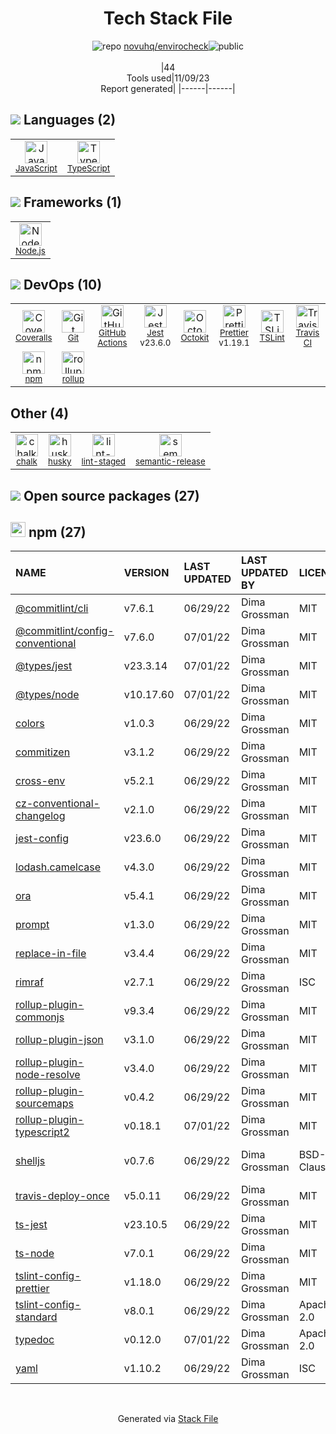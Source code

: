 <!--
--- Readme.md Snippet without images Start ---
## Tech Stack
novuhq/envirocheck is built on the following main stack:
- [Coveralls](https://coveralls.io/) – Code Coverage
- [Jest](http://facebook.github.io/jest/) – Javascript Testing Framework
- [Node.js](http://nodejs.org/) – Frameworks (Full Stack)
- [JavaScript](https://developer.mozilla.org/en-US/docs/Web/JavaScript) – Languages
- [TypeScript](http://www.typescriptlang.org) – Languages
- [rollup](http://rollupjs.org/) – JS Build Tools / JS Task Runners
- [TSLint](https://github.com/palantir/tslint) – Code Review
- [Prettier](https://prettier.io/) – Code Review
- [Octokit](https://github.com/octokit/octokit.net) – Tools for GitHub
- [GitHub Actions](https://github.com/features/actions) – Continuous Integration
- [Travis CI](http://travis-ci.com/) – Continuous Integration

Full tech stack [here](/techstack.md)
--- Readme.md Snippet without images End ---

--- Readme.md Snippet with images Start ---
## Tech Stack
novuhq/envirocheck is built on the following main stack:
- <img width='25' height='25' src='https://img.stackshare.io/service/680/a43e4a04cb9f778842de43f95db59a14.png' alt='Coveralls'/> [Coveralls](https://coveralls.io/) – Code Coverage
- <img width='25' height='25' src='https://img.stackshare.io/service/830/jest.png' alt='Jest'/> [Jest](http://facebook.github.io/jest/) – Javascript Testing Framework
- <img width='25' height='25' src='https://img.stackshare.io/service/1011/n1JRsFeB_400x400.png' alt='Node.js'/> [Node.js](http://nodejs.org/) – Frameworks (Full Stack)
- <img width='25' height='25' src='https://img.stackshare.io/service/1209/javascript.jpeg' alt='JavaScript'/> [JavaScript](https://developer.mozilla.org/en-US/docs/Web/JavaScript) – Languages
- <img width='25' height='25' src='https://img.stackshare.io/service/1612/bynNY5dJ.jpg' alt='TypeScript'/> [TypeScript](http://www.typescriptlang.org) – Languages
- <img width='25' height='25' src='https://img.stackshare.io/service/4423/zE8RTn9E_400x400.jpg' alt='rollup'/> [rollup](http://rollupjs.org/) – JS Build Tools / JS Task Runners
- <img width='25' height='25' src='https://img.stackshare.io/service/5561/303157.png' alt='TSLint'/> [TSLint](https://github.com/palantir/tslint) – Code Review
- <img width='25' height='25' src='https://img.stackshare.io/service/7035/default_66f265943abed56bcdbfca1c866a4261b1fbb063.jpg' alt='Prettier'/> [Prettier](https://prettier.io/) – Code Review
- <img width='25' height='25' src='https://img.stackshare.io/service/9827/octokit-dotnet_2.png' alt='Octokit'/> [Octokit](https://github.com/octokit/octokit.net) – Tools for GitHub
- <img width='25' height='25' src='https://img.stackshare.io/service/11563/actions.png' alt='GitHub Actions'/> [GitHub Actions](https://github.com/features/actions) – Continuous Integration
- <img width='25' height='25' src='https://img.stackshare.io/service/460/Lu6cGu0z_400x400.png' alt='Travis CI'/> [Travis CI](http://travis-ci.com/) – Continuous Integration

Full tech stack [here](/techstack.md)
--- Readme.md Snippet with images End ---
-->
<div align="center">

# Tech Stack File
![](https://img.stackshare.io/repo.svg "repo") [novuhq/envirocheck](https://github.com/novuhq/envirocheck)![](https://img.stackshare.io/public_badge.svg "public")
<br/><br/>
|44<br/>Tools used|11/09/23 <br/>Report generated|
|------|------|
</div>

## <img src='https://img.stackshare.io/languages.svg'/> Languages (2)
<table><tr>
  <td align='center'>
  <img width='36' height='36' src='https://img.stackshare.io/service/1209/javascript.jpeg' alt='JavaScript'>
  <br>
  <sub><a href="https://developer.mozilla.org/en-US/docs/Web/JavaScript">JavaScript</a></sub>
  <br>
  <sub></sub>
</td>

<td align='center'>
  <img width='36' height='36' src='https://img.stackshare.io/service/1612/bynNY5dJ.jpg' alt='TypeScript'>
  <br>
  <sub><a href="http://www.typescriptlang.org">TypeScript</a></sub>
  <br>
  <sub></sub>
</td>

</tr>
</table>

## <img src='https://img.stackshare.io/frameworks.svg'/> Frameworks (1)
<table><tr>
  <td align='center'>
  <img width='36' height='36' src='https://img.stackshare.io/service/1011/n1JRsFeB_400x400.png' alt='Node.js'>
  <br>
  <sub><a href="http://nodejs.org/">Node.js</a></sub>
  <br>
  <sub></sub>
</td>

</tr>
</table>

## <img src='https://img.stackshare.io/devops.svg'/> DevOps (10)
<table><tr>
  <td align='center'>
  <img width='36' height='36' src='https://img.stackshare.io/service/680/a43e4a04cb9f778842de43f95db59a14.png' alt='Coveralls'>
  <br>
  <sub><a href="https://coveralls.io/">Coveralls</a></sub>
  <br>
  <sub></sub>
</td>

<td align='center'>
  <img width='36' height='36' src='https://img.stackshare.io/service/1046/git.png' alt='Git'>
  <br>
  <sub><a href="http://git-scm.com/">Git</a></sub>
  <br>
  <sub></sub>
</td>

<td align='center'>
  <img width='36' height='36' src='https://img.stackshare.io/service/11563/actions.png' alt='GitHub Actions'>
  <br>
  <sub><a href="https://github.com/features/actions">GitHub Actions</a></sub>
  <br>
  <sub></sub>
</td>

<td align='center'>
  <img width='36' height='36' src='https://img.stackshare.io/service/830/jest.png' alt='Jest'>
  <br>
  <sub><a href="http://facebook.github.io/jest/">Jest</a></sub>
  <br>
  <sub>v23.6.0</sub>
</td>

<td align='center'>
  <img width='36' height='36' src='https://img.stackshare.io/service/9827/octokit-dotnet_2.png' alt='Octokit'>
  <br>
  <sub><a href="https://github.com/octokit/octokit.net">Octokit</a></sub>
  <br>
  <sub></sub>
</td>

<td align='center'>
  <img width='36' height='36' src='https://img.stackshare.io/service/7035/default_66f265943abed56bcdbfca1c866a4261b1fbb063.jpg' alt='Prettier'>
  <br>
  <sub><a href="https://prettier.io/">Prettier</a></sub>
  <br>
  <sub>v1.19.1</sub>
</td>

<td align='center'>
  <img width='36' height='36' src='https://img.stackshare.io/service/5561/303157.png' alt='TSLint'>
  <br>
  <sub><a href="https://github.com/palantir/tslint">TSLint</a></sub>
  <br>
  <sub></sub>
</td>

<td align='center'>
  <img width='36' height='36' src='https://img.stackshare.io/service/460/Lu6cGu0z_400x400.png' alt='Travis CI'>
  <br>
  <sub><a href="http://travis-ci.com/">Travis CI</a></sub>
  <br>
  <sub></sub>
</td>

</tr>
<tr>
  <td align='center'>
  <img width='36' height='36' src='https://img.stackshare.io/service/1120/lejvzrnlpb308aftn31u.png' alt='npm'>
  <br>
  <sub><a href="https://www.npmjs.com/">npm</a></sub>
  <br>
  <sub></sub>
</td>

<td align='center'>
  <img width='36' height='36' src='https://img.stackshare.io/service/4423/zE8RTn9E_400x400.jpg' alt='rollup'>
  <br>
  <sub><a href="http://rollupjs.org/">rollup</a></sub>
  <br>
  <sub></sub>
</td>

</tr>
</table>

## Other (4)
<table><tr>
  <td align='center'>
  <img width='36' height='36' src='https://img.stackshare.io/service/8072/13122722.png' alt='chalk'>
  <br>
  <sub><a href="https://github.com/chalk/chalk">chalk</a></sub>
  <br>
  <sub></sub>
</td>

<td align='center'>
  <img width='36' height='36' src='https://img.stackshare.io/service/9527/5502029.jpeg' alt='husky'>
  <br>
  <sub><a href="https://github.com/typicode/husky">husky</a></sub>
  <br>
  <sub></sub>
</td>

<td align='center'>
  <img width='36' height='36' src='https://img.stackshare.io/service/10577/11071.jpeg' alt='lint-staged'>
  <br>
  <sub><a href="https://github.com/okonet/lint-staged">lint-staged</a></sub>
  <br>
  <sub></sub>
</td>

<td align='center'>
  <img width='36' height='36' src='https://img.stackshare.io/service/10156/12867925.png' alt='semantic-release'>
  <br>
  <sub><a href="https://github.com/semantic-release/semantic-release">semantic-release</a></sub>
  <br>
  <sub></sub>
</td>

</tr>
</table>


## <img src='https://img.stackshare.io/group.svg' /> Open source packages (27)</h2>

## <img width='24' height='24' src='https://img.stackshare.io/service/1120/lejvzrnlpb308aftn31u.png'/> npm (27)

|NAME|VERSION|LAST UPDATED|LAST UPDATED BY|LICENSE|VULNERABILITIES|
|:------|:------|:------|:------|:------|:------|
|[@commitlint/cli](https://www.npmjs.com/@commitlint/cli)|v7.6.1|06/29/22|Dima Grossman |MIT|N/A|
|[@commitlint/config-conventional](https://www.npmjs.com/@commitlint/config-conventional)|v7.6.0|07/01/22|Dima Grossman |MIT|N/A|
|[@types/jest](https://www.npmjs.com/@types/jest)|v23.3.14|07/01/22|Dima Grossman |MIT|N/A|
|[@types/node](https://www.npmjs.com/@types/node)|v10.17.60|07/01/22|Dima Grossman |MIT|N/A|
|[colors](https://www.npmjs.com/colors)|v1.0.3|06/29/22|Dima Grossman |MIT|N/A|
|[commitizen](https://www.npmjs.com/commitizen)|v3.1.2|06/29/22|Dima Grossman |MIT|N/A|
|[cross-env](https://www.npmjs.com/cross-env)|v5.2.1|06/29/22|Dima Grossman |MIT|N/A|
|[cz-conventional-changelog](https://www.npmjs.com/cz-conventional-changelog)|v2.1.0|06/29/22|Dima Grossman |MIT|N/A|
|[jest-config](https://www.npmjs.com/jest-config)|v23.6.0|06/29/22|Dima Grossman |MIT|N/A|
|[lodash.camelcase](https://www.npmjs.com/lodash.camelcase)|v4.3.0|06/29/22|Dima Grossman |MIT|N/A|
|[ora](https://www.npmjs.com/ora)|v5.4.1|06/29/22|Dima Grossman |MIT|N/A|
|[prompt](https://www.npmjs.com/prompt)|v1.3.0|06/29/22|Dima Grossman |MIT|N/A|
|[replace-in-file](https://www.npmjs.com/replace-in-file)|v3.4.4|06/29/22|Dima Grossman |MIT|N/A|
|[rimraf](https://www.npmjs.com/rimraf)|v2.7.1|06/29/22|Dima Grossman |ISC|N/A|
|[rollup-plugin-commonjs](https://www.npmjs.com/rollup-plugin-commonjs)|v9.3.4|06/29/22|Dima Grossman |MIT|N/A|
|[rollup-plugin-json](https://www.npmjs.com/rollup-plugin-json)|v3.1.0|06/29/22|Dima Grossman |MIT|N/A|
|[rollup-plugin-node-resolve](https://www.npmjs.com/rollup-plugin-node-resolve)|v3.4.0|06/29/22|Dima Grossman |MIT|N/A|
|[rollup-plugin-sourcemaps](https://www.npmjs.com/rollup-plugin-sourcemaps)|v0.4.2|06/29/22|Dima Grossman |MIT|N/A|
|[rollup-plugin-typescript2](https://www.npmjs.com/rollup-plugin-typescript2)|v0.18.1|07/01/22|Dima Grossman |MIT|N/A|
|[shelljs](https://www.npmjs.com/shelljs)|v0.7.6|06/29/22|Dima Grossman |BSD-3-Clause|[CVE-2022-0144](https://github.com/advisories/GHSA-4rq4-32rv-6wp6) (High)<br/>[](https://github.com/advisories/GHSA-64g7-mvw6-v9qj) (Moderate)|
|[travis-deploy-once](https://www.npmjs.com/travis-deploy-once)|v5.0.11|06/29/22|Dima Grossman |MIT|N/A|
|[ts-jest](https://www.npmjs.com/ts-jest)|v23.10.5|06/29/22|Dima Grossman |MIT|N/A|
|[ts-node](https://www.npmjs.com/ts-node)|v7.0.1|06/29/22|Dima Grossman |MIT|N/A|
|[tslint-config-prettier](https://www.npmjs.com/tslint-config-prettier)|v1.18.0|06/29/22|Dima Grossman |MIT|N/A|
|[tslint-config-standard](https://www.npmjs.com/tslint-config-standard)|v8.0.1|06/29/22|Dima Grossman |Apache-2.0|N/A|
|[typedoc](https://www.npmjs.com/typedoc)|v0.12.0|07/01/22|Dima Grossman |Apache-2.0|N/A|
|[yaml](https://www.npmjs.com/yaml)|v1.10.2|06/29/22|Dima Grossman |ISC|N/A|

<br/>
<div align='center'>

Generated via [Stack File](https://github.com/apps/stack-file)
